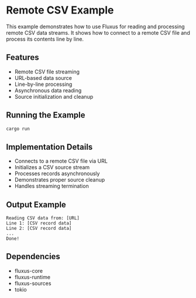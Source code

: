 # Remote CSV Example

This example demonstrates how to use Fluxus for reading and processing remote CSV data streams. It shows how to connect to a remote CSV file and process its contents line by line.

## Features

- Remote CSV file streaming
- URL-based data source
- Line-by-line processing
- Asynchronous data reading
- Source initialization and cleanup

## Running the Example

```bash
cargo run
```

## Implementation Details

- Connects to a remote CSV file via URL
- Initializes a CSV source stream
- Processes records asynchronously
- Demonstrates proper source cleanup
- Handles streaming termination

## Output Example

```
Reading CSV data from: [URL]
Line 1: [CSV record data]
Line 2: [CSV record data]
...
Done!
```

## Dependencies

- fluxus-core
- fluxus-runtime
- fluxus-sources
- tokio